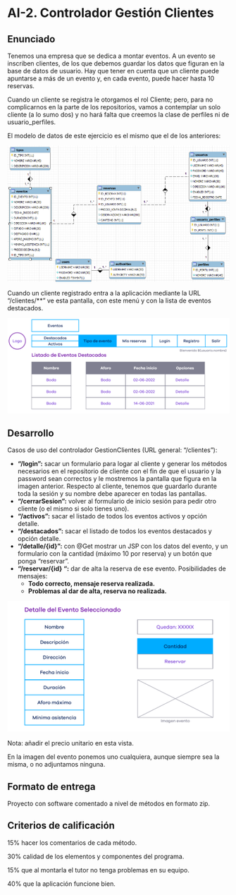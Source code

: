 # AI-2. Controlador Gestión Clientes

## Enunciado

Tenemos una empresa que se dedica a montar eventos. A un evento se inscriben clientes, de los que debemos guardar los datos que figuran en la base de datos de usuario. Hay que tener en cuenta que un cliente puede apuntarse a más de un evento y, en cada evento, puede hacer hasta 10 reservas.

Cuando un cliente se registra le otorgamos el rol Cliente; pero, para no complicarnos en la parte de los repositorios, vamos a contemplar un solo cliente (a lo sumo dos) y no hará falta que creemos la clase de perfiles ni de usuario_perfiles.

El modelo de datos de este ejercicio es el mismo que el de los anteriores:

![Modelo de datos del ejercicio](src/main/webapp/WEB-INF/img/ModeloDatos.png)

Cuando un cliente registrado entra a la aplicación mediante la URL “/clientes/**” ve esta pantalla, con este menú y con la lista de eventos destacados.

![Captura de los elementos destacados](src/main/webapp/WEB-INF/img/EventosDestacados.png)

## Desarrollo

Casos de uso del controlador GestionClientes (URL general: “/clientes”):

- **“/login”:** sacar un formulario para logar al cliente y generar los métodos necesarios en el repositorio de cliente con el fin de que el usuario y la password sean correctos y le mostremos la pantalla que figura en la imagen anterior. Respecto al cliente, tenemos que guardarlo durante toda la sesión y su nombre debe aparecer en todas las pantallas.
- **“/cerrarSesion”:** volver al formulario de inicio sesión para pedir otro cliente (o el mismo si solo tienes uno).
- **“/activos”:** sacar el listado de todos los eventos activos y opción detalle.
- **“/destacados”:** sacar el listado de todos los eventos destacados y opción detalle.
- **“/detalle/{id}”:** con @Get mostrar un JSP con los datos del evento, y un formulario con la cantidad (máximo 10 por reserva) y un botón que ponga “reservar”.
- **“/reservar/{id} “:** dar de alta la reserva de ese evento. Posibilidades de mensajes:
  - **Todo correcto, mensaje reserva realizada.**
  - **Problemas al dar de alta, reserva no realizada.**

![Detalle del evento](src/main/webapp/WEB-INF/img/EventoDetalle.png)

Nota: añadir el precio unitario en esta vista.

En la imagen del evento ponemos uno cualquiera, aunque siempre sea la misma, o no adjuntamos ninguna.

## Formato de entrega

Proyecto con software comentado a nivel de métodos en formato zip.

## Criterios de calificación

15% hacer los comentarios de cada método.

30% calidad de los elementos y componentes del programa.

15% que al montarla el tutor no tenga problemas en su equipo.

40% que la aplicación funcione bien.
